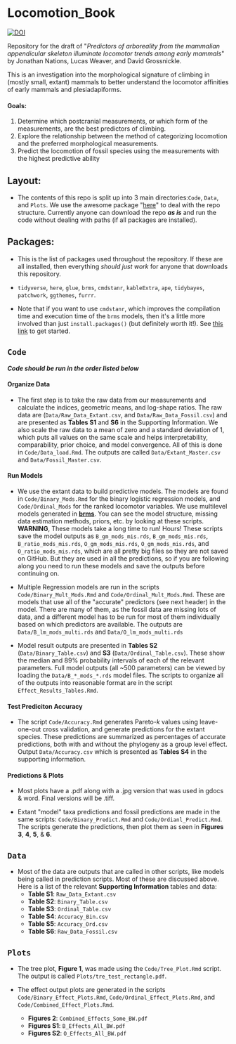 # Locomotion_Book



[![DOI](https://zenodo.org/badge/249482943.svg)](https://zenodo.org/doi/10.5281/zenodo.10144437)



Repository for the draft of "*Predictors of arboreality from the mammalian appendicular skeleton illuminate locomotor trends among early mammals*" by Jonathan Nations, Lucas Weaver, and David Grossnickle.

This is an investigation into the morphological signature of climbing in (mostly small, extant) mammals to better understand the locomotor affinities of early mammals and plesiadapiforms.

#### Goals:

1)  Determine which postcranial measurements, or which form of the measurements, are the best predictors of climbing.
2)  Explore the relationship between the method of categorizing locomotion and the preferred morphological measurements.
3)  Predict the locomotion of fossil species using the measurements with the highest predictive ability

## Layout:

-   The contents of this repo is split up into 3 main directories:`Code`, `Data`, and `Plots`. We use the awesome package "[here](https://here.r-lib.org/)" to deal with the repo structure. Currently anyone can download the repo ***as is*** and run the code without dealing with paths (if all packages are installed).

## Packages:

-   This is the list of packages used throughout the repository. If these are all installed, then everything *should just work* for anyone that downloads this repository.

-   `tidyverse`, `here`, `glue`, `brms`, `cmdstanr`, `kableExtra`, `ape`, `tidybayes`, `patchwork`, `ggthemes`, `furrr`.

-   Note that if you want to use `cmdstanr`, which improves the compilation time and execution time of the `brms` models, then it's a little more involved than just `install.packages()` (but definitely worth it!). See [this link](https://mc-stan.org/cmdstanr/articles/cmdstanr.html) to get started.

<!--  - If you want to plot the tree (Figure 1), you need these packages: `ggtree`, `ggtreeExtra`, `tidytree`, `treeio`. If you don't want to plot it, then don't bother. -->  



## **`Code`**

***Code should be run in the order listed below***

#### 

#### Organize Data

-   The first step is to take the raw data from our measurements and calculate the indices, geometric means, and log-shape ratios. The raw data are (`Data/Raw_Data_Extant.csv`, and `Data/Raw_Data_Fossil.csv`) and are presented as **Tables S1** and **S6** in the Supporting Information. We also scale the raw data to a mean of zero and a standard deviation of 1, which puts all values on the same scale and helps interpretability, comparability, prior choice, and model convergence. All of this is done in `Code/Data_load.Rmd`. The outputs are called `Data/Extant_Master.csv` and `Data/Fossil_Master.csv`.

#### Run Models

-   We use the extant data to build predictive models. The models are found in `Code/Binary_Mods.Rmd` for the binary logistic regression models, and `Code/Ordinal_Mods` for the ranked locomotor variables. We use multilevel models generated in [**brms**](https://github.com/paul-buerkner/brms). You can see the model structure, missing data estimation methods, priors, etc. by looking at these scripts. **WARNING**, These models take a long time to run! Hours! These scripts save the model outputs as `B_gm_mods_mis.rds`, `B_gm_mods_mis.rds`, `B_ratio_mods_mis.rds`, `O_gm_mods_mis.rds`, `O_gm_mods_mis.rds`, and `O_ratio_mods_mis.rds`, which are all pretty big files so they are not saved on GitHub. But they are used in all the predictions, so if you are following along you need to run these models and save the outputs before continuing on.

-   Multiple Regression models are run in the scripts `Code/Binary_Mult_Mods.Rmd` and `Code/Ordinal_Mult_Mods.Rmd`. These are models that use all of the "accurate" predictors (see next header) in the model. There are many of them, as the fossil data are missing lots of data, and a different model has to be run for most of them individually based on which predictors are available. The outputs are `Data/B_lm_mods_multi.rds` and `Data/O_lm_mods_multi.rds`

-   Model result outputs are presented in **Tables S2** (`Data/Binary_Table.csv`) and **S3** (`Data/Ordinal_Table.csv`). These show the median and 89% probability intervals of each of the relevant parameters. Full model outputs (all \~500 parameters) can be viewed by loading the `Data/B_*_mods_*.rds` model files. The scripts to organize all of the outputs into reasonable format are in the script `Effect_Results_Tables.Rmd`.

#### Test Prediciton Accuracy

-   The script `Code/Accuracy.Rmd` generates Pareto-$k$ values using leave-one-out cross validation, and generate predictions for the extant species. These predictions are summarized as percentages of accurate predictions, both with and without the phylogeny as a group level effect. Output `Data/Accuracy.csv` which is presented as **Tables S4** in the supporting information.

#### Predictions & Plots

-   Most plots have a .pdf along with a .jpg version that was used in gdocs & word. Final versions will be .tiff.

-   Extant "model" taxa predictions and fossil predictions are made in the same scripts: `Code/Binary_Predict.Rmd` and `Code/Ordianl_Predict.Rmd`. The scripts generate the predictions, then plot them as seen in **Figures 3**, **4**, **5**, & **6**.

## **`Data`**

-   Most of the data are outputs that are called in other scripts, like models being called in prediction scripts. Most of these are discussed above. Here is a list of the relevant **Supporting Information** tables and data:
    -   **Table S1**: `Raw_Data_Extant.csv`
    -   **Table S2**: `Binary_Table.csv`
    -   **Table S3**: `Ordinal_Table.csv`
    -   **Table S4**: `Accuracy_Bin.csv`
    -   **Table S5**: `Accuracy_Ord.csv`
    -   **Table S6**: `Raw_Data_Fossil.csv`

## **`Plots`**

-   The tree plot, **Figure 1**, was made using the `Code/Tree_Plot.Rmd` script. The output is called `Plots/tre_test_rectangle.pdf`.

-   The effect output plots are generated in the scripts `Code/Binary_Effect_Plots.Rmd`, `Code/Ordinal_Effect_Plots.Rmd`, and `Code/Combined_Effect_Plots.Rmd`.

    -   **Figures 2**: `Combined_Effects_Some_BW.pdf`
    -   **Figures S1**: `B_Effects_All_BW.pdf`
    -   **Figures S2**: `O_Effects_All_BW.pdf`
